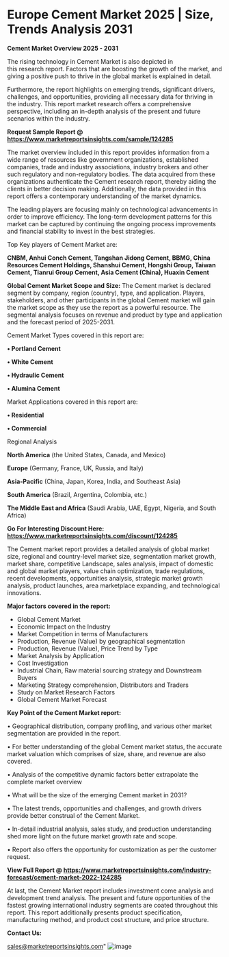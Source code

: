 # Europe Cement Market 2025 | Size, Trends Analysis 2031

<Strong> Cement Market Overview 2025 - 2031</strong>

The rising technology in Cement Market is also depicted in this research report. Factors that are boosting the growth of the market, and giving a positive push to thrive in the global market is explained in detail.

Furthermore, the report highlights on emerging trends, significant drivers, challenges, and opportunities, providing all necessary data for thriving in the industry. This report market research offers a comprehensive perspective, including an in-depth analysis of the present and future scenarios within the industry.

<strong>Request Sample Report @ <a href=https://www.marketreportsinsights.com/sample/124285>https://www.marketreportsinsights.com/sample/124285</a></strong>

The market overview included in this report provides information from a wide range of resources like government organizations, established companies, trade and industry associations, industry brokers and other such regulatory and non-regulatory bodies. The data acquired from these organizations authenticate the Cement research report, thereby aiding the clients in better decision making. Additionally, the data provided in this report offers a contemporary understanding of the market dynamics.

The leading players are focusing mainly on technological advancements in order to improve efficiency. The long-term development patterns for this market can be captured by continuing the ongoing process improvements and financial stability to invest in the best strategies.

Top Key players of Cement Market are:

<strong>CNBM, Anhui Conch Cement, Tangshan Jidong Cement, BBMG, China Resources Cement Holdings, Shanshui Cement, Hongshi Group, Taiwan Cement, Tianrui Group Cement, Asia Cement (China), Huaxin Cement</strong>

<strong><b>Global Cement Market Scope and Size:</b></strong>
The Cement market is declared segment by company, region (country), type, and application. Players, stakeholders, and other participants in the global Cement market will gain the market scope as they use the report as a powerful resource. The segmental analysis focuses on revenue and product by type and application and the forecast period of 2025-2031.

Cement Market Types covered in this report are:

<strong>• Portland Cement

• White Cement

• Hydraulic Cement

• Alumina Cement</strong>

Market Applications covered in this report are:

<strong>• Residential

• Commercial</strong> 

Regional Analysis

<strong>North America</strong> (the United States, Canada, and Mexico)

<strong>Europe</strong> (Germany, France, UK, Russia, and Italy)

<strong>Asia-Pacific</strong> (China, Japan, Korea, India, and Southeast Asia)

<strong>South America</strong> (Brazil, Argentina, Colombia, etc.)

<strong>The Middle East and Africa</strong> (Saudi Arabia, UAE, Egypt, Nigeria, and South Africa)

<strong>Go For Interesting Discount Here: <a href=https://www.marketreportsinsights.com/discount/124285>https://www.marketreportsinsights.com/discount/124285</a></strong>

The Cement market report provides a detailed analysis of global market size, regional and country-level market size, segmentation market growth, market share, competitive Landscape, sales analysis, impact of domestic and global market players, value chain optimization, trade regulations, recent developments, opportunities analysis, strategic market growth analysis, product launches, area marketplace expanding, and technological innovations.

<strong><b>Major factors covered in the report:</b></strong>
<ul>
  <li>Global Cement Market </li>
  <li>Economic Impact on the Industry</li>
  <li>Market Competition in terms of Manufacturers</li>
  <li>Production, Revenue (Value) by geographical segmentation</li>
  <li>Production, Revenue (Value), Price Trend by Type</li>
  <li>Market Analysis by Application</li>
  <li>Cost Investigation</li>
  <li>Industrial Chain, Raw material sourcing strategy and Downstream Buyers</li>
  <li>Marketing Strategy comprehension, Distributors and Traders</li>
  <li>Study on Market Research Factors</li>
  <li>Global Cement Market Forecast</li>
</ul>

<strong><b>Key Point of the Cement Market report:</b></strong>

• Geographical distribution, company profiling, and various other market segmentation are provided in the report.

• For better understanding of the global Cement market status, the accurate market valuation which comprises of size, share, and revenue are also covered.

• Analysis of the competitive dynamic factors better extrapolate the complete market overview

• What will be the size of the emerging Cement market in 2031?

• The latest trends, opportunities and challenges, and growth drivers provide better construal of the Cement Market.

• In-detail industrial analysis, sales study, and production understanding shed more light on the future market growth rate and scope.

• Report also offers the opportunity for customization as per the customer request.

<strong><b>View Full Report @ <a href=https://www.marketreportsinsights.com/industry-forecast/cement-market-2022-124285>https://www.marketreportsinsights.com/industry-forecast/cement-market-2022-124285</a></b></strong>


At last, the Cement Market report includes investment come analysis and development trend analysis. The present and future opportunities of the fastest growing international industry segments are coated throughout this report. This report additionally presents product specification, manufacturing method, and product cost structure, and price structure.

<strong>Contact Us:</strong>

sales@marketreportsinsights.com"
![image](https://github.com/user-attachments/assets/e139ea42-3f81-4b3c-98f3-25d5f256efe6)
